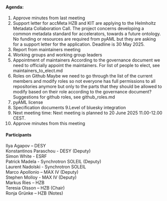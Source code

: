 #### Agenda:
1. Approve minutes from last meeting
2. Support letter for accMeta
    HZB and KIT are applying to the Helmholtz Metadata Collaboration Call. The project concerns developing a common metadata standard for accelerators, towards a future ontology. No funding or resources are required from pyAML but they are asking for a support letter for the application. Deadline is 30 May 2025.
3. Report from maintainers meeting
4. Working groups and working group leaders
5. Appointment of maintainers
    According to the governance document we need to officially appoint the maintainers. For list of people to elect, see maintainers_to_elect.md
6. Roles on Github
    Maybe we need to go through the list of the current members and modify roles so not everyone has full permissions to all repositories anymore but only to the parts that they should be allowed to modify based on their role according to the governance document?
    Suggestions for github roles, see github_roles.md
7.  pyAML license
8. Specification documents
9.Level of bluesky integration
10. Next meeting time: Next meeting is planned to 20 June 2025 11.00-12.00 CEST.
11. Approve minutes from this meeting
&nbsp;
&nbsp;

#### Participants
Ilya Agapov – DESY  
Konstantinos Paraschou - DESY (Deputy)  
Simon White - ESRF  
Patrick Madela - Synchrotron SOLEIL (Deputy)  
Laurent Nadolski - Synchrotron SOLEIL  
Marco Apollonio – MAX IV (Deputy)  
Stephen Molloy - MAX IV (Deputy)  
Markus Ries – HZB  
Teresia Olsson – HZB (Chair)  
Ronja Grünke – HZB (Notes)
